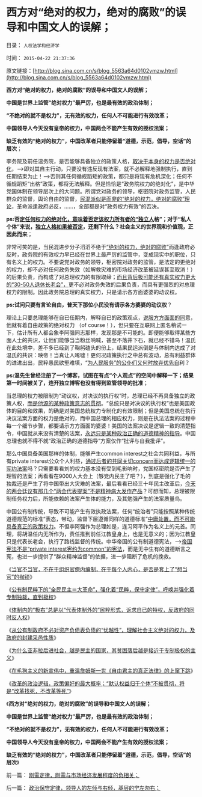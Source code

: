 # 西方对“绝对的权力，绝对的腐败”的误导和中国文人的误解；

目录： `人权法学和经济学` 

时间： `2015-04-22 21:37:36` 

原文链接：[http://blog.sina.com.cn/s/blog_5563a64d0102vmzw.html](http://blog.sina.com.cn/s/blog_5563a64d0102vmzw.html)

**西方对“绝对的权力，绝对的腐败”的误导和中国文人的误解；**

**中国是世界上监管“绝对权力”最严厉，也是最有效的政治体制；**

**“不绝对的就不是权力”，无有效的权力，任何人不可能进行有效改革；**

**中国领导人今天没有皇帝的权力，中国两会不能产生有效的授权法案；**

**缺乏有效的“绝对的权力”，中国改革者只能停留着“道德，示范，倡导，空话”的层次**；

李务院及前任温务院，是否能够具备独立的政策人格，[取决于本身的权力是否绝对化](../../../2013/9/13/彻底否定维权，才能把公共权力关进笼子.md)，——>即对其自主行动，只要没有违反现有法案，就不必解释地强制执行，直到任期结束为止！——>否则其任何循规蹈矩的政策，都只是将现有危机深化；任何不循规蹈矩“出格”政策，都将无法解释。但是恰恰是“政务院权力的绝对化”，是中华党国体制在领导层次上的大问题。所谓党对政务的领导，枢密院对政务监管，人民群众的监督，舆论自由的监督，[民混派似是而非的“绝对的权力，绝对的腐败”理论](../../../2013/9/12/绝对的权力，不允许有人为的限制.md)，革命派逢政府必反，……，全部都是对“政务权力有效”的否决。

**ps:否[定任何权力的绝对化，意味着否定该权力所有者的“独立人](../../../2013/9/4/世上只有绝对的权力，不存在绝对的权利或绝对的自由.md)格”；对于“私人个体”来说，[独立人格如果被否定](../../../2013/8/19/什么是inalienable不可让渡的权力？《利维坦》中的《国际歌》.md)，还剩下什么？社会主义的世界观和价值观，正因此而来**；

非常可笑的是，当民混进步分子滔滔不绝于[“绝对的权力，绝对的腐败”](../../../2013/8/29/围剿个体意识主权“绝对的腐败”的“不缺信仰”的歇斯底里.md)而逢政府必反时，政务院的有效权力早已经在世界上最严厉的监管中，变成现实中的职位，只有名义上的权力。不要说党对政务的领导，枢密院对政务的监管，是法定的更绝对的权力，却不必对任何政务失效（如解救灾难的市场经济改革被延误甚至取消！）的后果负责，而构成了对总理权力的有限取缔；[而且背后极可能还有真实权力更大的“30-50人退休长老会”，](../../../2014/12/9/中国政策面最大特色是不透明；.md)更不必对政务失效的后果负责，而具有更强烈的对总理权力的限制。因此政务院总理的真实权力，只是请示各方面婆婆的动议权。

**ps:试问只要有言论自由，普天下那位小民没有请示各方婆婆的动议权**？

理论上只要总理能够在自已任期内，解释自已的政策观点，[说服方方面面的同](../../../2010/8/2/哲人王的政治野心.md)意，他就有着自由政策的绝对权力
（of
course！），但只要在互联网上匿名稍试一下，估计所有人都会象李阿强同志那样，发现那是不可能的。即便能够取得某些方面人士的共识，让他们能够当当粉丝呐喊，甚至不落井下石，就已经不错鸟！温氏在此处境中，差不多已经到了鞠躬磕头的份上，结果民运派倒是与体制内达成了对温氏的共识：映帝！当真让人唏嘘！更何况政策执行之中总有波动，总有利益群体的进进出出，民粹愚民欲壑难填，“[为人民服务”的公仆们又何时放弃优先自](../../../2014/10/15/不宜对反腐败，寄予过高期望.md)利？

**ps:温先生曾经注册了一个博客，试图在有点“个人观点”的空间中解释一下；结果第一时间被关了，连开独立博客也没有得到监管领导的批准**；

当总理的权力被限制为“动议权，对决议的执行权”时，总理已经不再具备独立的政策人权，[而是他源的某种政策意志的贯彻](../../../2013/5/26/独裁者是相对权力，统治阶级是绝对权力，宗教的意义及大革命.md)。“总统只是对决议的执行权”也是美国政体的目的和效果，的确是对美国总统权力专制化的有效限制；但是美国总统在执行决议法案方面的权力是绝对的，而中国总理的相应权力，则是在执法法案的过程中每一个细节步骤，都要请示方方面面的婆婆！美国的法案决议是逻辑一致的清楚指令，中国就从来没有清楚的法案，[永远只是某种政治正确的道德精神的指导](../../../2012/4/8/“道德治国”预定的和最终的替罪羊.md)。中国总理也就不得不就“政治正确的道德指导”方案仅作“批评与自我批评”。

那么中国具备美国那样的体制，能够产生common interest之社会共同利益，与所有private
interest公众个人利益，[通过后者的共同关切concern而达成逻辑统一的宪约法案](../../../2015/4/16/系统论对象属性，理解资本主义的优越性，和社会主义的癌症.md)吗？只需要看看刘的权力基本没有受到毛影响时，党国枢密院是否产生了理智的法案；再看看在9000人大会上（够党内民主了吧？），到底是强化了毛的独裁还是产生了将中国带出大灾难的法案，最后看看已经三十年民主改革后，[今天的两会廷议有那几个“两会代表提案”不是精神病大发作产品](../../../2009/3/16/欣赏两会代表们的之无私代议.md)？可想而知，总理被限制任务权力后，所能依赖的法案产生体的能力，及其勉强产生的法案质量鸟。

中国公有制传统，导致不可能产生有效执政法案，任何“统治者”只能按照某种传统道德规范的标准“表态，带动，监督下层遵循同样的道德标准”[中庸处置，而不可能具备真正的政策权力](http://darthvad.blog.sohu.com/132381039.html)。不但李阿强作为总理如是，连习阿平作为名义上的元首。同理，将胡温任内无所作为，责任推到前任江教皇身上，也是无意义的；因为江教皇只是代表长老会，执行了路线监督的传统。中华帝国的公有制道德宪法，——>[帝国宪法不是“private
interest宪约为common”的宪法](../../../2015/4/16/基督教的价值观，是对天赋人权的根本否定，为社会主义服务.md)，而是无中生有的道德断言之宪，也进一步提供了“群众精神监督”的依据，进一步阻断了危机的挽救。

《[当官不当官，不在于组织官僚内编制，在于每个人内心，是否是套上了“想当官”的枷锁](../../../2015/4/16/体制外的民粹都是“无冕之官”，民粹不成贪官，只是当不成官；.md)》

《[公有制民粹下的“全民民主＝大革命”，强化着“民粹，保守定律”，呼唤并强化着专制独裁，直到极权](../../../2015/4/16/多数人暴政中的“强肉弱食，官林规则（关系学）”.md)》

《[体制内的“极右”总是以“代表体制外的”民粹形式，诉求自已的特权，反政府的同时反人权](../../../2015/4/17/体制内外的概念，公有制社会的洋葱头模型；.md)》

《[从公有制政府不必对资产负债表负债的“优越性”，理解社会主义绝对的权力，及政府的封建采邑性质](../../../2015/4/18/从企业的两个属性，理解社会主义政府的采邑性质.md)》

《[为什么亚非拉后进社会，越是民主的国家，其贫困落后越是接近于专制极权的主义](http://blog.sina.com.cn/s/blog_5563a64d0102vmq8.html)》

《[在毛狗主义的新宣伟中，重温詹姆斯一世《自由君主的真正法律》的上窜下跳](../../../2015/4/20/重温詹姆斯一世《自由君主的真正法律》的上窜下跳；.md)》

《[改革的政治逻辑，政策偏好的最大概率；“默认权益归于个体”不被贯彻，将是“改革找死，不改革等死”](../../../2015/4/21/“默认权益归于个体”不被贯彻，将是“改革找死，不改革等死”；.md)》

《**西方对“绝对的权力，绝对的腐败”的误导和中国文人的误解；**

**中国是世界上监管“绝对权力”最严厉，也是最有效的政治体制；**

**“不绝对的就不是权力”，无有效的权力，任何人不可能进行有效改革；**

**中国领导人今天没有皇帝的权力，中国两会不能产生有效的授权法案；**

**缺乏有效的“绝对的权力”，中国改革者只能停留着“道德，示范，倡导，空话”的层次**》

前一篇： [刚需定律，刚需与市场经济发展程度的负相关；](../../../2015/5/4/刚需定律，刚需与市场经济发展程度的负相关；.md)

后一篇： [政治保守定律，领导人的左倾与右倾，基层的宁左勿右；](../../../2015/3/29/政治保守定律，领导人的左倾与右倾，基层的宁左勿右；.md)

